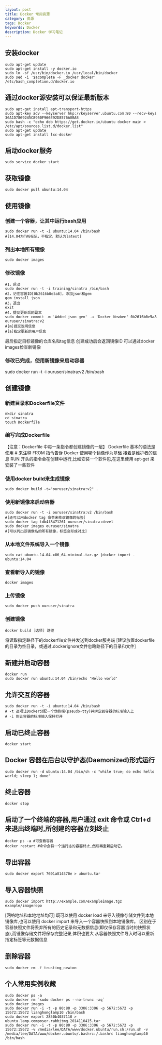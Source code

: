 ```yaml
---
layout: post
title: Docker 常用资源
category: 资源
tags: Docker
keywords: Docker
description: Docker 学习笔记
---
```


## 安装docker
    sudo apt-get update
    sudo apt-get install -y docker.io
    sudo ln -sf /usr/bin/docker.io /usr/local/bin/docker
    sudo sed -i '$acomplete -F _docker docker' /etc/bash_completion.d/docker.io

## 通过docker源安装可以保证最新版本
    sudo apt-get install apt-transport-https
    sudo apt-key adv --keyserver hkp://keyserver.ubuntu.com:80 --recv-keys 36A1D7869245C8950F966E92D8576A8BA8
    sudo bash -c "echo deb https://get.docker.io/ubuntu docker main > /etc/apt/sources.list.d/docker.list"
    sudo apt-get update
    sudo apt-get install lxc-docker

## 启动docker服务
    sudo service docker start

## 获取镜像
    sudo docker pull ubuntu:14.04

## 使用镜像
### 创建一个容器，让其中运行bash应用
    sudo docker run -t -i ubuntu:14.04 /bin/bash
    #[14.04为TAG标记，不指定，默认为latest]

### 列出本地所有镜像

    sudo docker images

### 修改镜像

    #1，启动
    sudo docker run -t -i training/sinatra /bin/bash
    #2，记住容器ID[0b2616b0e5a8]，添加json和gem
    gem install json
    #3，退出
    exit
    #4，提交更新后的副本
    sudo docker commit -m 'Added json gem' -a 'Docker Newbee' 0b2616b0e5a8 ouruser/sinatra:v2
    #[m]提交说明信息
    #[a]指定更新的用户信息

最后指定目标镜像的仓库名和tag信息
创建成功后会返回镜像ID
可以通过docker images检查新镜像

### 修改已完成，使用新镜像来启动容器
sudo docker run -t -i ouruser/sinatra:v2 /bin/bash


## 创建镜像
### 新建目录和Dockerfile文件
    mkdir sinatra
    cd sinatra
    touch Dockerfile

### 编写完成Dockerfile

【注意：Dockerfile 中每一条指令都创建镜像的一层】
Dockerfile 基本的语法是
使用 # 来注释
FROM 指令告诉 Docker 使用哪个镜像作为基础
接着是维护者的信息
RUN 开头的指令会在创建中运行,比如安装一个软件包,在这里使用 apt-get 来安装了一些软件

### 使用docker build来生成镜像
    sudo docker build -t="ouruser/sinatra:v2" .

### 使用新镜像来启动容器
    sudo docker run -t -i ouruser/sinatra:v2 /bin/bash
    #[还可以用docker tag 命令来修改镜像的标签]
    sudo docker tag tdb4f8471261 ouruser/sinatra:devel
    sudo docker images ouruser/sinatra
    #[可以列出该镜像名的所有镜像，标签会形成对比]

### 从本地文件系统导入一个镜像
    sudo cat ubuntu-14.04-x86_64-minimal.tar.gz |docker import - ubuntu:14.04

### 查看新导入的镜像
    docker images

### 上传镜像
    sudo docker push ouruser/sinatra



### 创建镜像
    docker build [选项] 路径
将读取指定路径下的dockerfile文件并发送到docker服务端
[建议放置dockerfile的目录为空目录，或通过.dockerignore文件忽略路径下的目录和文件]

## 新建并启动容器
    docker run
    sudo docker run ubuntu:14.04 /bin/echo 'Hello world'

## 允许交互的容器
    sudo docker run -t -i ubuntu:14.04 /bin/bash
    # -t 选项让Docker分配一个伪终端(pseudo-tty)并绑定到容器的标准输入上
    # -i 则让容器的标准输入保持打开

## 启动已终止容器
    docker start

## Docker 容器在后台以守护态(Daemonized)形式运行
    sudo docker run -d ubuntu:14.04 /bin/sh -c "while true; do echo hello world; sleep 1; done"


## 终止容器
    docker stop

## 启动了一个终端的容器,用户通过 exit 命令或 Ctrl+d 来退出终端时,所创建的容器立刻终止
    docker ps -a #可查看容器
    docker restart #命令会将一个运行态的容器终止,然后再重新启动它。

## 导出容器
    sudo docker export 7691a814370e > ubuntu.tar

## 导入容器快照
    sudo docker import http://example.com/exampleimage.tgz example/imagerepo

[网络地址和本地地址均可]
既可以使用 docker load 来导入镜像存储文件到本地镜像库,也可以使用 docker import 来导入一个容器快照到本地镜像库。
区别在于容器快照文件将丢弃所有的历史记录和元数据信息(即仅保存容器当时的快照状态),而镜像存储文件将保存完整记录,体积也要大
从容器快照文件导入时可以重新指定标签等元数据信息

## 删除容器
    sudo docker rm -f trusting_newton

## 个人常用实例收藏
    sudo docker ps -a
    sudo docker rm `sudo docker ps --no-trunc -aq`
    sudo docker images
    sudo docker run -i -t -p 80:80 -p 3306:3306 -p 5672:5672 -p 15672:15672 lianghonglamp10 /bin/bash
    sudo docker export 2850b4037110 > ubuntu.lamp.composer.rabbitmq.2014110415.tar
    sudo docker run -i -t -p 80:80 -p 3306:3306 -p 5672:5672 -p 15672:15672 -v /media/lee/DATA/www/docker.ubuntu/run.sh:/run.sh -v /media/lee/DATA/www/docker.ubuntu/.bashrc:/.bashrc lianghonglamp10 /bin/bash